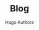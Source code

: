 ---
aliases:
  - posts
  - articles
  - blog
  - showcase
  - docs
title: Blog
author: Hugo Authors
tags:
  - index
menu: main
weight: 2
---